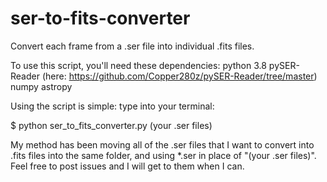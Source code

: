 # ser-to-fits-converter
Convert each frame from a .ser file into individual .fits files.

To use this script, you'll need these dependencies:
python 3.8
pySER-Reader (here: https://github.com/Copper280z/pySER-Reader/tree/master)
numpy
astropy

Using the script is simple:
type into your terminal:

$ python ser_to_fits_converter.py (your .ser files)

My method has been moving all of the .ser files that I want to convert into .fits files into the same folder, and using *.ser in place of "(your .ser files)".
Feel free to post issues and I will get to them when I can.
